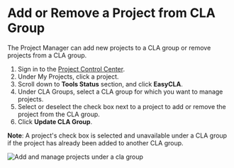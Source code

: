 # Add or Remove a Project from CLA Group

The Project Manager can add new projects to a CLA group or remove projects from a CLA group.

1. Sign in to the [Project Control Center](https://projectadmin.lfx.linuxfoundation.org).
2. Under My Projects, click a project.
3. Scroll down to **Tools Status** section, and click **EasyCLA**.
4. Under CLA Groups, select a CLA group for which you want to manage projects.
5. Select or deselect the check box next to a project to add or remove the project from the CLA group.
6. Click **Update CLA Group**.

**Note**: A project's check box is selected and unavailable under a CLA group if the project has already been added to another CLA group.

![Add and manage projects under a cla group](https://files.gitbook.com/v0/b/gitbook-legacy-files/o/assets%2F-M2DCN9UgoRgMEkgnLyP%2F-MYL76gRXl7OC0uMczgL%2F-MYLBxHhieLDcf8xTntY%2Fadd%20and%20manage%20projects%20under%20a%20cla%20group.png?alt=media\&token=847a3698-e1d3-4c39-99fc-eac1237159ba)
